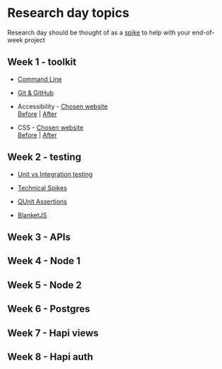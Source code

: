 # Research day topics
Research day should be thought of as a [spike](http://www.extremeprogramming.org/rules/spike.html) to help with your end-of-week project

## Week 1 - toolkit
+ [Command Line](nice-link-here)

+ [Git & GitHub](https://github.com/alexis-l8/git-and-github-research)

+ Accessibility - [Chosen website](nice-link-here)  
[Before](nice-link-here) | [After](nice-link-here)

+ CSS - [Chosen website](https://majakudlicka.github.io/)  
[Before](https://majakudlicka.github.io/) | [After](http://codepen.io/majakudlicka/pen/ZBGZxV?editors=1100)

## Week 2 - testing

+ [Unit vs Integration testing](nice-link-here)

+ [Technical Spikes](nice-link-here)

+ [QUnit Assertions](nice-link-here)

+ [BlanketJS](nice-link-here)

## Week 3 - APIs

## Week 4 - Node 1

## Week 5 - Node 2

## Week 6 - Postgres

## Week 7 - Hapi views

## Week 8 - Hapi auth
